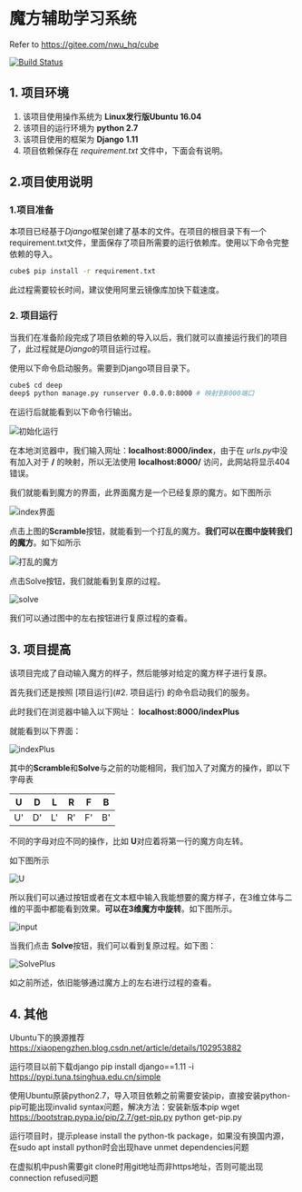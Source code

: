 # 魔方辅助学习系统

Refer to https://gitee.com/nwu_hq/cube

[![Build Status](https://app.travis-ci.com/cs-loafers/cube.svg?branch=main)](https://app.travis-ci.com/cs-loafers/cube)

## 1. 项目环境

1. 该项目使用操作系统为 **Linux发行版Ubuntu 16.04**
2. 该项目的运行环境为 **python 2.7**
3. 该项目使用的框架为 **Django 1.11**
4. 项目依赖保存在 *requirement.txt* 文件中，下面会有说明。



## 2.项目使用说明

### 1.项目准备

本项目已经基于*Django*框架创建了基本的文件。在项目的根目录下有一个requirement.txt文件，里面保存了项目所需要的运行依赖库。使用以下命令完整依赖的导入。

```bash
cube$ pip install -r requirement.txt
```

此过程需要较长时间，建议使用阿里云镜像库加快下载速度。

### 2. 项目运行

当我们在准备阶段完成了项目依赖的导入以后，我们就可以直接运行我们的项目了，此过程就是*Django*的项目运行过程。

使用以下命令启动服务。需要到Django项目目录下。

```bash
cube$ cd deep 
deep$ python manage.py runserver 0.0.0.0:8000 # 映射到8000端口
```

在运行后就能看到以下命令行输出。

![初始化运行](pic/1.PNG)

在本地浏览器中，我们输入网址：**localhost:8000/index**，由于在 *urls.py*中没有加入对于 **/** 的映射，所以无法使用 **localhost:8000/** 访问，此网站将显示404错误。

我们就能看到魔方的界面，此界面魔方是一个已经复原的魔方。如下图所示





![index界面](pic/2.PNG)







点击上图的**Scramble**按钮，就能看到一个打乱的魔方。**我们可以在图中旋转我们的魔方**。如下如所示



![打乱的魔方](pic/3.PNG)





点击Solve按钮，我们就能看到复原的过程。



![solve](pic/4.PNG)

我们可以通过图中的左右按钮进行复原过程的查看。



## 3. 项目提高

该项目完成了自动输入魔方的样子，然后能够对给定的魔方样子进行复原。

首先我们还是按照 [项目运行](#2. 项目运行) 的命令启动我们的服务。

此时我们在浏览器中输入以下网址： **localhost:8000/indexPlus**

就能看到以下界面：





![indexPlus](pic/5.PNG)

其中的**Scramble**和**Solve**与之前的功能相同，我们加入了对魔方的操作，即以下字母表



|  U   |  D   |  L   |  R   |  F   |  B   |
| :--: | :--: | :--: | :--: | :--: | :--: |
|  U'  |  D'  |  L'  |  R'  |  F'  |  B'  |





不同的字母对应不同的操作，比如 **U**对应着将第一行的魔方向左转。

如下图所示

![U](pic/6.PNG)





所以我们可以通过按钮或者在文本框中输入我能想要的魔方样子，在3维立体与二维的平面中都能看到效果。**可以在3维魔方中旋转**。如下图所示。

![input](pic/7.PNG)





当我们点击 **Solve**按钮，我们可以看到复原过程。如下图：

![SolvePlus](pic/8.PNG)

如之前所述，依旧能够通过魔方上的左右进行过程的查看。


## 4. 其他

Ubuntu下的换源推荐
https://xiaopengzhen.blog.csdn.net/article/details/102953882

运行项目以前下载django
pip install django==1.11 -i https://pypi.tuna.tsinghua.edu.cn/simple

使用Ubuntu原装python2.7，导入项目依赖之前需要安装pip，直接安装python-pip可能出现invalid syntax问题，解决方法：安装新版本pip
wget https://bootstrap.pypa.io/pip/2.7/get-pip.py
python get-pip.py

运行项目时，提示please install the python-tk package，如果没有换国内源，在sudo apt install python时会出现have unmet dependencies问题

在虚拟机中push需要git clone时用git地址而非https地址，否则可能出现connection refused问题
